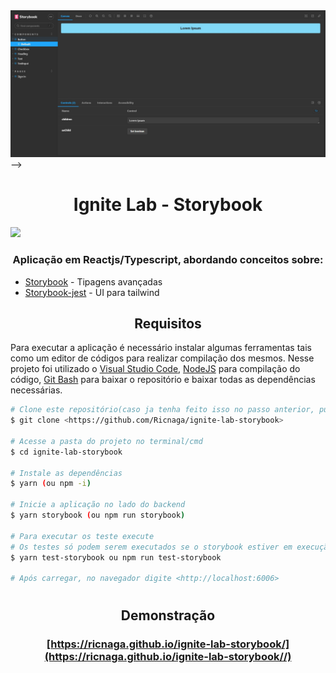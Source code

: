 <div align="center">
<img src="./cover.jpg" />
</div>

</div> -->
<div align="center">

# Ignite Lab - Storybook

</div>

<img src="https://img.shields.io/github/license/Ricnaga/ignite-lab-storybook?style=for-the-badge"/>

### <div align="center"> Aplicação em Reactjs/Typescript, abordando conceitos sobre: </div>

- [Storybook](https://www.typescriptlang.org/) - Tipagens avançadas
- [Storybook-jest](https://headlessui.com/) - UI para tailwind

## <div align="center">Requisitos</div>

Para executar a aplicação é necessário instalar algumas ferramentas tais como um editor de códigos para realizar compilação dos mesmos. Nesse projeto foi utilizado o [Visual Studio Code](https://code.visualstudio.com/), [NodeJS](https://nodejs.org/en/) para compilação do código, [Git Bash](https://gitforwindows.org/) para baixar o repositório e baixar todas as dependências necessárias.

```bash
# Clone este repositório(caso ja tenha feito isso no passo anterior, pule para o próximo comando)
$ git clone <https://github.com/Ricnaga/ignite-lab-storybook>

# Acesse a pasta do projeto no terminal/cmd
$ cd ignite-lab-storybook

# Instale as dependências
$ yarn (ou npm -i)

# Inicie a aplicação no lado do backend
$ yarn storybook (ou npm run storybook)

# Para executar os teste execute
# Os testes só podem serem executados se o storybook estiver em execução
$ yarn test-storybook ou npm run test-storybook

# Após carregar, no navegador digite <http://localhost:6006>
```

#

## <div align="center">Demonstração</div>

### <div align="center"> [https://ricnaga.github.io/ignite-lab-storybook/](https://ricnaga.github.io/ignite-lab-storybook//)</div>
